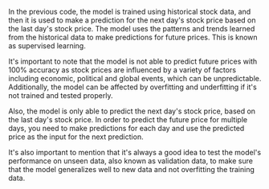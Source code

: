 In the previous code, the model is trained using historical stock data, and then it is used to make a prediction for the next day's stock price based on the last day's stock price. The model uses the patterns and trends learned from the historical data to make predictions for future prices. This is known as supervised learning.

It's important to note that the model is not able to predict future prices with 100% accuracy as stock prices are influenced by a variety of factors including economic, political and global events, which can be unpredictable. Additionally, the model can be affected by overfitting and underfitting if it's not trained and tested properly.

Also, the model is only able to predict the next day's stock price, based on the last day's stock price. In order to predict the future price for multiple days, you need to make predictions for each day and use the predicted price as the input for the next prediction.

It's also important to mention that it's always a good idea to test the model's performance on unseen data, also known as validation data, to make sure that the model generalizes well to new data and not overfitting the training data.
